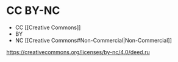 # CC BY-NC

- CC [[Creative Commons]]
- BY 
- NC [[Creative Commons#Non-Commercial|Non-Commercial]]

https://creativecommons.org/licenses/by-nc/4.0/deed.ru

